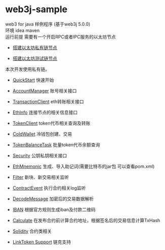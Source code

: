 # web3j-sample
web3 for java 样例程序 (基于web3j 5.0.0)   
环境 idea maven  
运行前提 需要有一个开启RPC或者IPC服务的以太坊节点

*  [搭建以太坊私有链节点](https://lansheng228.github.io/posts/6d8a95bf/)

*  [搭建以太坊测试链节点](https://lansheng228.github.io/posts/fad837cb/)

本次开发使用私有链。

- [QuickStart](https://github.com/ethjava/web3j-sample/blob/master/src/main/java/com/ethjava/QuickStart.java) 快速开始
- [AccountManager](https://github.com/ethjava/web3j-sample/blob/master/src/main/java/com/ethjava/AccountManager.java) 账号相关接口
- [TransactionClient](https://github.com/ethjava/web3j-sample/blob/master/src/main/java/com/ethjava/TransactionClient.java) eth转账相关接口
- [EthInfo](https://github.com/ethjava/web3j-sample/blob/master/src/main/java/com/ethjava/EthInfo.java) 连接节点的相关信息接口

- [TokenClient](https://github.com/ethjava/web3j-sample/blob/master/src/main/java/com/ethjava/TokenClient.java) token代币相关查询及转账
- [ColdWallet](https://github.com/ethjava/web3j-sample/blob/master/src/main/java/com/ethjava/ColdWallet.java) 冷钱包创建、交易
- [TokenBalanceTask](https://github.com/ethjava/web3j-sample/blob/master/src/main/java/com/ethjava/TokenBalanceTask.java) 批量token代币余额查询
- [Security](https://github.com/ethjava/web3j-sample/blob/master/src/main/java/com/ethjava/Security.java) 公钥私钥相关接口
- [EthMnemonic](https://github.com/ethjava/web3j-sample/blob/master/src/main/java/com/ethjava/EthMnemonic.java) 生成、导入助记词(需要比特币的jar包 可以查看pom.xml)
- [Filter](https://github.com/ethjava/web3j-sample/blob/master/src/main/java/com/ethjava/Filter.java) 新块、新交易相关监听
- [ContractEvent](https://github.com/ethjava/web3j-sample/blob/master/src/main/java/com/ethjava/ContractEvent.java) 执行合约相关log监听
- [DecodeMessage](https://github.com/ethjava/web3j-sample/blob/master/src/main/java/com/ethjava/DecodeMessage.java) 加密后的交易数据解析
- [IBAN](https://github.com/ethjava/web3j-sample/blob/master/src/main/java/com/ethjava/IBAN.java) 根据官方规则生成iban及付款二维码
- [Calculate](https://github.com/ethjava/web3j-sample/blob/master/src/main/java/com/ethjava/Calculate.java) 在发布合约前计算合约地址，根据签名后的交易信息计算TxHash
- [Solidity](https://github.com/ethjava/web3j-sample/tree/master/src/main/java/com/ethjava/sol) 合约类相关
- [LinkToken Support](https://github.com/ethjava/web3j-sample/tree/LinkToken) 链克支持


